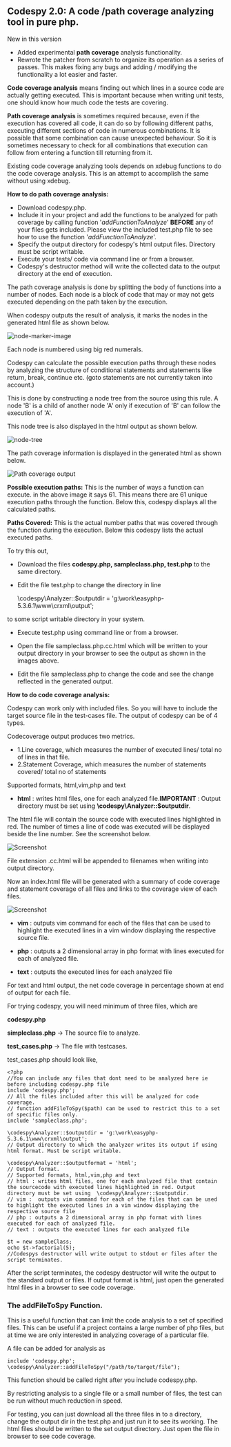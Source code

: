 ## Codespy 2.0: A code /path coverage analyzing tool in pure php. 

New in this version

* Added experimental **path coverage** analysis functionality.
* Rewrote the patcher from scratch to organize its operation as a series of passes. This makes fixing any bugs and adding / modifying the functionality a lot easier and faster.

**Code coverage analysis** means finding out which lines in a source code are actually getting executed. This is important because when writing unit tests, one should know how much code the tests are covering.

**Path coverage analysis** is sometimes required because, even if the execution has covered all code, it can do so by following different paths, executing different sections of code in numerous combinations. It is possible that some combination can cause unexpected behaviour. So it is sometimes necessary to check for all combinations that execution can follow from entering a function till returning from it.

Existing code coverage analyzing tools depends on xdebug functions to do the code coverage analysis. This is an attempt to accomplish the same without using xdebug.

**How to do path coverage analysis:**

* Download codespy.php.
* Include it in your project and add the functions to be analyzed for path coverage by calling function '_addFunctionToAnalyze_' **BEFORE** any of your files gets included. Please view the included test.php file to see how to use the function '_addFunctionToAnalyze_'.  
* Specify the output directory for codespy's html output files. Directory must be script writable.
* Execute your tests/ code via command line or from a browser.
* Codespy's destructor method will write the collected data to the output directory at the end of execution.

The path coverage analysis is done by splitting the body of functions into a number of nodes. Each node is a block of code that may or may not gets executed depending on the path taken by the execution. 

When codespy outputs the result of analysis, it marks the nodes in the generated html file as shown below.

![node-marker-image](http://i40.tinypic.com/rbxvdx.png)

Each node is numbered using big red numerals. 

Codespy can calculate the possible execution paths through these nodes by analyzing the structure of conditional statements and statements like return, break, continue etc. (goto statements are not currently taken into account.)

This is done by constructing a node tree from the source using this rule. A node 'B' is a child of another node 'A' only if execution of 'B' can follow the execution of 'A'.

This node tree is also displayed in the html output as shown below. 

![node-tree](http://i40.tinypic.com/sq47de.png)

The path coverage information is displayed in the generated html as shown below. 

![Path coverage output](http://i44.tinypic.com/1ghkxd.png)

**Possible execution paths:**
This is the number of ways a function can execute. in the above image it says 61. This means there are 61 unique execution paths through the function. Below this, codespy displays all the calculated paths.

**Paths Covered:**
This is the actual number paths that was covered through the function during the execution. Below this codespy lists the actual executed paths.

To try this out, 

* Download the files **codespy.php, sampleclass.php, test.php** to the same directory.
* Edit the file test.php to change the directory in line
    
    \codespy\Analyzer::$outputdir = 'g:\work\easyphp-5.3.6.1\www\crxml\output';

to some script writable directory in your system.

* Execute test.php using command line or from a browser.
* Open the file sampleclass.php.cc.html which will be written to your output directory in your browser to see the output as shown in the images above.

* Edit the file sampleclass.php to change the code and see the change reflected in the generated output.


**How to do code coverage analysis:**

Codespy can work only with included files. So you will have to include the target source file in the test-cases file. 
The output of codespy can be of 4 types.

Codecoverage output produces two metrics.

* 1.Line coverage, which measures the number of executed lines/ total no of lines in that file.
* 2.Statement Coverage, which measures the number of statements covered/ total no of statements

Supported formats, html,vim,php and text

* **html** : writes html files, one for each analyzed file.**IMPORTANT** : Output directory must be set using  **\codespy\Analyzer::$outputdir**. 

The html file will contain the source code with executed lines highlighted in red. The number of times a line of code was executed will be displayed beside the line number. See the screenshot below.

![Screenshot](http://i44.tinypic.com/4k76lx.png)



File extension .cc.html will be appended to filenames when writing into output directory.

Now an index.html file will be generated with a summary of code coverage and statement coverage of all files and links to the coverage view of each files.

![Screenshot](http://i42.tinypic.com/bhkbc1.jpg)

* **vim** :  outputs vim command for each of the files that can be used to highlight the executed lines in a vim window displaying the respective source file.

* **php** : outputs a 2 dimensional array in php format with lines executed for each of analyzed file.

* **text** : outputs the executed lines for each analyzed file


For text and html output, the net code coverage in percentage shown at end of output for each file.


For trying codespy, you will need minimum of three files, which are

**codespy.php** 

**simpleclass.php**  -> The source file to analyze.

**test_cases.php**   -> The file with testcases.

test_cases.php should look like,

    <?php
    //You can include any files that dont need to be analyzed here ie before including codespy.php file
    include 'codespy.php'; 
    // All the files included after this will be analyzed for code coverage.
    // function addFileToSpy($path) can be used to restrict this to a set of specific files only.
    include 'sampleclass.php';
    
    \codespy\Analyzer::$outputdir = 'g:\work\easyphp-5.3.6.1\www\crxml\output';
    // Output directory to which the analyzer writes its output if using html format. Must be script writable.
    
    \codespy\Analyzer::$outputformat = 'html';
    // Output format. 
    // Supported formats, html,vim,php and text
    // html : writes html files, one for each analyzed file that contain the sourcecode with executed lines highlighted in red. Output directory must be set using  \codespy\Analyzer::$outputdir.
    // vim :  outputs vim command for each of the files that can be used to highlight the executed lines in a vim window displaying the respective source file
    // php : outputs a 2 dimensional array in php format with lines executed for each of analyzed file.
    // text : outputs the executed lines for each analyzed file
    
    $t = new sampleClass;
    echo $t->factorial(5);
    //Codespys destructor will write output to stdout or files after the script terminates.


After the script terminates, the codespy destructor will write the output to the standard output or files. If output format is html, just open the generated html files in a browser to see code coverage.

### The addFileToSpy Function.
This is a useful function that can limit the code analysis to a set of specified files. This can be useful if a project contains a large number of php files, but at time we are only interested in analyzing coverage of a particular file. 

A file can be added for analysis as
	
	include 'codespy.php';
    \codespy\Analyzer::addFileToSpy("/path/to/target/file");

This function should be called right after you include codespy.php.

By restricting analysis to a single file or a small number of files, the test can be run without much reduction in speed.

For testing, you can just download all the three files in to a directory, change the output dir in the test.php  and just run it to see its working. The html files should be written to the set output directory. Just open the file in browser to see code coverage.



